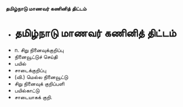 **தமிழ்நாடு மாணவர் கணினித் திட்டம்**
- # தமிழ்நாடு மாணவர் கணினித் திட்டம்
- n. சிறு நினைவுக்குறிப்பு
- நினைவூட்டுச் செய்தி
- பயில்
- சாடைக்குறிப்பு
- (வி.) மெல்ல நினைவூட்டு
- சிறு நினைவுக் குறிப்பளி
- பயில்காட்டு
- சாடையாகக் குறி.

